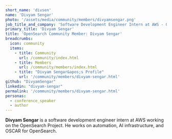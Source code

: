 ```yaml
---
short_name: 'divsen'
name: 'Divyam Sengar'
photo: '/assets/media/community/members/divyamsengar.png'
job_title_and_company: 'Software Development Engineer Intern at AWS - OpenSearch'
primary_title: 'Divyam Sengar'
title: 'OpenSearch Community Member: Divyam Sengar'
breadcrumbs:
  icon: community
  items:
    - title: Community
      url: /community/index.html
    - title: Members
      url: /community/members/index.html
    - title: "Divyam Sengar&apos;s Profile"
      url: '/community/members/divyam-sengar.html'
github: "DivyamSengar"
linkedin: "divyam-sengar"
permalink: '/community/members/divyam-sengar.html'
personas:
  - conference_speaker
  - author
---
```


**Divyam Sengar** is a software development engineer intern at AWS working on the OpenSearch Project. He works on automation, AI infrastructure, and OSCAR for OpenSearch.
